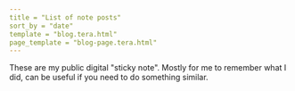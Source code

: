 ```yaml
---
title = "List of note posts"
sort_by = "date"
template = "blog.tera.html"
page_template = "blog-page.tera.html"
---
```

These are my public digital "sticky note". Mostly for me to remember what I did, can be useful if you need to do something similar.